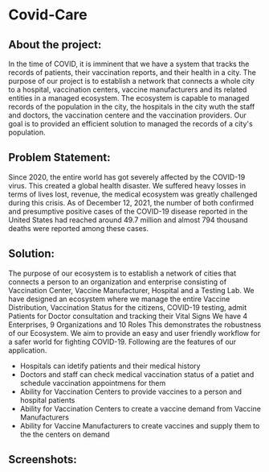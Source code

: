 # Covid-Care

## About the project:

In the time of COVID, it is imminent that we have a system that tracks the records of patients, their vaccination reports, and their health in a city. The purpose of our project is to establish a network that connects a whole city to a hospital, vaccination centers, vaccine manufacturers and its related entities in a managed ecosystem. The ecosystem is capable to managed records of the population in the city, the hospitals in the city wuth the staff and doctors, the vaccination centere and the vaccination providers. Our goal is to provided an efficient solution to managed the records of a city's population.

## Problem Statement:

Since 2020, the entire world has got severely affected by the COVID-19 virus. This created a global health disaster. We suffered heavy losses in terms of lives lost, revenue, the medical ecosystem was greatly challenged during this crisis.
As of December 12, 2021, the number of both confirmed and presumptive positive cases of the COVID-19 disease reported in the United States had reached around 49.7 million and almost 794 thousand deaths were reported among these cases.


## Solution:

The purpose of our ecosystem is to establish a network of cities that connects a person to an organization and enterprise consisting of Vaccination Center, Vaccine Manufacturer, Hospital and a Testing Lab. We have designed an ecosystem where we manage the entire Vaccine Distribution, Vaccination Status for the citizens, COVID-19 testing, admit Patients for Doctor consultation and tracking their Vital Signs
We have 4 Enterprises, 9 Organizations and 10 Roles
This demonstrates the robustness of our Ecosystem. We aim to provide an easy and user friendly workflow for a safer world for fighting COVID-19. Following are the features of our application.
- Hospitals can idetify patients and their medical history
- Doctors and staff can check medical vaccination status of a patiet and schedule vaccination appointmens for them
- Ability for Vaccination Centers to provide vaccines to a person and hospital patients
- Ability for Vaccination Centers to create a vaccine demand from Vaccine Manufacturers
- Ability for Vaccine Manufacturers to create vaccines and supply them to the the centers on demand



## Screenshots:




